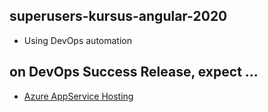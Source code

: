 ## superusers-kursus-angular-2020

* Using DevOps automation 


## on DevOps Success Release, expect ...

- [Azure AppService Hosting](https://superusers-kursus-angular-2020.azurewebsites.net)

